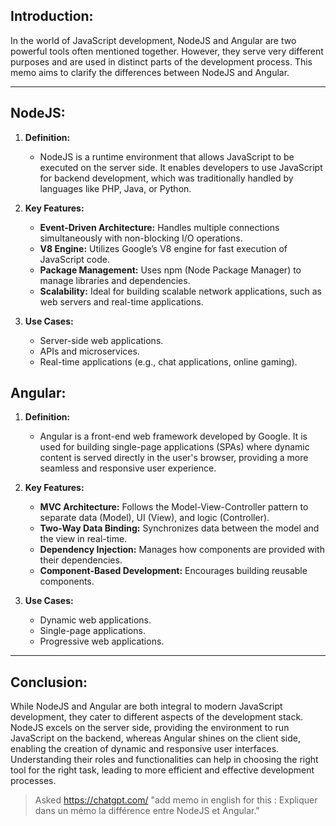 ## Introduction:

In the world of JavaScript development, NodeJS and Angular are two powerful tools often mentioned together. However, they serve very different purposes and are used in distinct parts of the development process. This memo aims to clarify the differences between NodeJS and Angular.

---

## NodeJS:

1. **Definition:**
    - NodeJS is a runtime environment that allows JavaScript to be executed on the server side. It enables developers to use JavaScript for backend development, which was traditionally handled by languages like PHP, Java, or Python.
    
2. **Key Features:**
    - **Event-Driven Architecture:** Handles multiple connections simultaneously with non-blocking I/O operations.
    - **V8 Engine:** Utilizes Google’s V8 engine for fast execution of JavaScript code.
    - **Package Management:** Uses npm (Node Package Manager) to manage libraries and dependencies.
    - **Scalability:** Ideal for building scalable network applications, such as web servers and real-time applications.
    
3. **Use Cases:**
    - Server-side web applications.
    - APIs and microservices.
    - Real-time applications (e.g., chat applications, online gaming).

## Angular:

1. **Definition:**
    - Angular is a front-end web framework developed by Google. It is used for building single-page applications (SPAs) where dynamic content is served directly in the user's browser, providing a more seamless and responsive user experience.
    
2. **Key Features:**
    - **MVC Architecture:** Follows the Model-View-Controller pattern to separate data (Model), UI (View), and logic (Controller).
    - **Two-Way Data Binding:** Synchronizes data between the model and the view in real-time.
    - **Dependency Injection:** Manages how components are provided with their dependencies.
    - **Component-Based Development:** Encourages building reusable components.
    
3. **Use Cases:**
    - Dynamic web applications.
    - Single-page applications.
    - Progressive web applications.
    

---

## Conclusion:

While NodeJS and Angular are both integral to modern JavaScript development, they cater to different aspects of the development stack. NodeJS excels on the server side, providing the environment to run JavaScript on the backend, whereas Angular shines on the client side, enabling the creation of dynamic and responsive user interfaces. Understanding their roles and functionalities can help in choosing the right tool for the right task, leading to more efficient and effective development processes.

> Asked https://chatgpt.com/ "add memo in english for this : Expliquer dans un mémo la différence entre NodeJS et Angular."